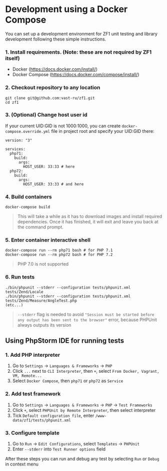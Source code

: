 # Development using a Docker Compose

You can set up a development environment for ZF1 unit testing and library 
development following these simple instructions.

### 1. Install requirements. (Note: these are not required by ZF1 itself)

- Docker (https://docs.docker.com/install/)
- Docker Compose (https://docs.docker.com/compose/install/)

### 2. Checkout repository to any location

    git clone git@github.com:vast-ru/zf1.git
    cd zf1

### 3. (Optional) Change host user id

If your current UID:GID is not 1000:1000, you can create `docker-compose.override.yml` file in project root
and specify your UID:GID there:

    version: "3"

    services:
      php71:
        build:
          args:
            HOST_USER: 33:33 # here
      php72:
        build:
          args:
            HOST_USER: 33:33 # and here

### 4. Build containers

    docker-compose build

> This will take a while as it has to download images and install required dependencies.
> Once it has finished, it will exit and leave you back at the command prompt.

### 5. Enter container interactive shell

    docker-compose run --rm php71 bash # for PHP 7.1
    docker-compose run --rm php72 bash # for PHP 7.2

> PHP 7.0 is not supported

### 6. Run tests

    ./bin/phpunit --stderr --configuration tests/phpunit.xml tests/Zend/Locale
    ./bin/phpunit --stderr --configuration tests/phpunit.xml tests/Zend/Measure/AngleTest.php
    (etc...)

> `--stderr` flag is needed to avoid `"Session must be started before any output has been
  sent to the browser"` error,
> because PHPUnit always outputs its version

## Using PhpStorm IDE for running tests

### 1. Add PHP interpreter

1. Go to `Settings` -> `Languages & Frameworks` -> `PHP`
2. Click `...` next to `CLI Interpreter`, then `+`,
   select `From Docker, Vagrant, VM, Remote...`
3. Select `Docker Compose`, then `php71` or `php72` as `Service`

### 2. Add test framework

1. Go to `Settings` -> `Languages & Frameworks` -> `PHP` -> `Test Frameworks`
2. Click `+`, select `PHPUnit by Remote Interpreter`, then select interpreter
3. Tick `Default configuration file`, enter `/www-data/zf1/tests/phpunit.xml`

### 3. Configure template

1. Go to `Run` -> `Edit Configurations`, select `Templates` -> `PHPUnit`
2. Enter `--stderr` into `Test Runner options` field

After these steps you can run and debug any test by selecting `Run` or `Debug` in
context menu 
